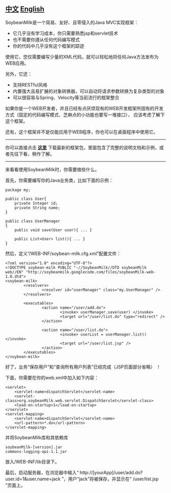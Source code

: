 <h2><a href='http://code.google.com/p/soybeanmilk'>中文</a>    <a href='http://code.google.com/p/soybeanmilk/wiki/home_en'>English</a></h2>

SoybeanMilk是一个简易、友好、且零侵入的Java MVC实现框架：

  * 它几乎没有学习成本，你只需要熟悉jsp和servlet技术
  * 也不需要你遵从任何代码编写模式
  * 你的代码中几乎没有这个框架的踪迹

使用它，您仅需要编写少量的XML代码，就可以轻松地将任何Java方法发布为WEB应用。

另外，它还：

  * 支持RESTful风格
  * 内置强大且易扩展的对象转换器，可以自动将请求参数转换为复杂类型的对象
  * 可以很容易与Spring、Velocity等当前流行的框架整合

如果你是一个WEB开发者，并且已经有点厌烦现有的WEB开发框架所固有的开发方式（固定的代码编写模式、芝麻点的小功能也要写一堆接口）， 应该考虑了解下这个框架。

还有，这个框架并不是仅能应用于WEB程序，你也可以在桌面程序中使用它。


---

你可以直接点击 **[这里](http://code.google.com/p/soybeanmilk/downloads/list)** 下载最新的框架包，里面包含了完整的说明文档和示例，或者先往下看，稍作了解。

---


来看看使用SoybeanMilk时，你需要做些什么。

首先，你需要编写你的Java业务类，比如下面的示例：
```
package my;

public class User{
    private Integer id;
    private String name;
}

public class UserManager
{
    public void save(User user){ ... }
    
    public List<User> list(){ ... }
}
```
然后，定义“/WEB-INF/soybean-milk.cfg.xml”配置文件：
```
<?xml version="1.0" encoding="UTF-8"?> 
<!DOCTYPE soybean-milk PUBLIC "-//SoybeanMilk//DTD soybeanMilk web//EN" "http://soybeanmilk.googlecode.com/files/soybeanMilk-web-1.0.dtd">
<soybean-milk>
        <resolvers>
                <resolver id="userManager" class="my.UserManager" />
        </resolvers>

        <executables>
                <action name="/user/add.do">
                        <invoke> userManager.save(user) </invoke>
                        <target url="/user/list.do" type="redirect" />
                </action>
                
                <action name="/user/list.do">
                        <invoke> userList = userManager.list() </invoke>
                        <target url="/user/list.jsp" />
                </action>
        </executables>
</soybean-milk>
```

好了，业务“保存用户”和“查询所有用户列表”已经完成（JSP页面部分省略） ！

下面，你需要在你的web.xml中加入如下内容：
```
<servlet>
    <servlet-name>dispatchServlet</servlet-name>
    <servlet-class>org.soybeanMilk.web.servlet.DispatchServlet</servlet-class>
    <load-on-startup>1</load-on-startup>
</servlet>
<servlet-mapping>
    <servlet-name>dispatchServlet</servlet-name>
    <url-pattern>*.do</url-pattern>
</servlet-mapping>
```

并将SoybeanMilk库和其依赖库
```
soybeanMilk-[version].jar
commons-logging-api-1.1.jar
```
放入/WEB-INF/lib目录下。

最后，启动服务器，在浏览器中输入“ http://[yourApp]/user/add.do?user.id=1&user.name=jack ”，用户“jack”将被保存，并显示在“ /user/list.jsp ”页面上。